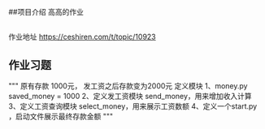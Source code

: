 ##项目介绍
高高的作业

##
作业地址
https://ceshiren.com/t/topic/10923
## 作业习题
"""
原有存款 1000元， 发工资之后存款变为2000元
定义模块
1、money.py saved_money = 1000
2、定义发工资模块 send_money，用来增加收入计算
3、定义工资查询模块 select_money，用来展示工资数额
4、定义一个start.py ，启动文件展示最终存款金额
"""